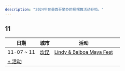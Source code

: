 ```yaml
---
description: "2024年在墨西哥举办的摇摆舞活动存档。"
---
```


## 11

| 日期 | 城市 | 活动 | |
| --- | --- | --- | --- |
| 11-07 ~ 11 | [坎昆](by_city.md#cancun) | [Lindy & Balboa Maya Fest](lindy-n-balboa-maya-fest-2024.md) |  |
| [+ 活动](https://github.com/swingdance/events/issues/new?assignees=&labels=add+event&projects=&template=02-add_entity.yml&title=%5B2024%2Fes_MX%5D%20%3CName%3E&region=es_MX&province=&city=&org_id=&date_starts=2024-11-&date_ends=2024-11-)
